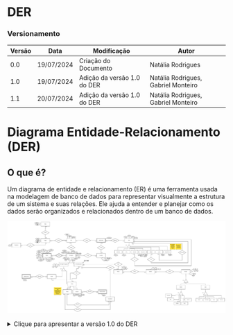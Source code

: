 # DER

### Versionamento

| Versão | Data       | Modificação                                                                              | Autor                               |
| ------ | ---------- | ---------------------------------------------------------------------------------------- | ----------------------------------- |
| 0.0    | 19/07/2024 | Criação do Documento                                                                     | Natália Rodrigues                   |
| 1.0    | 19/07/2024 | Adição da versão 1.0 do DER                                                              | Natália Rodrigues, Gabriel Monteiro |
| 1.1    | 20/07/2024 | Adição da versão 1.0 do DER                                                              | Natália Rodrigues, Gabriel Monteiro |

# Diagrama Entidade-Relacionamento (DER)

## O que é?

Um diagrama de entidade e relacionamento (ER) é uma ferramenta usada na modelagem de banco de dados para representar visualmente a estrutura de um sistema e suas relações. Ele ajuda a entender e planejar como os dados serão organizados e relacionados dentro de um banco de dados.

![DER v1.0](./assets/DER.png)

<details>
<summary>Clique para apresentar a versão 1.0 do DER</summary>

### DER v1.0

![DER v2.3](./assets/DERv/DERv1.0.png)

</details>


